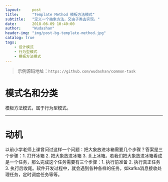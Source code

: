 ```yaml
---
layout:     post
title:      "Template Method 模板方法模式"
subtitle:   "定义一个抽象方法，交由子类去实现。"
date:       2018-06-09 10:40:00
author:     "Wudashan"
header-img: "img/post-bg-template-method.jpg"
catalog: true
tags:
    - 设计模式
    - 行为型模式
    - 模板方法模式
---
```


> 示例源码地址：`https://github.com/wudashan/common-task`

# 模式名和分类

模板方法模式，属于行为型模式。

---

# 动机

以前小学老师上课曾问过这样一个问题：把大象放进冰箱需要几个步骤？答案是三个步骤：1. 打开冰箱 2. 把大象放进冰箱 3. 关上冰箱。若我们把大象放进冰箱看成是一个任务，那么完成这个任务需要有三个步骤：1. 执行前准备 2. 执行真正任务 3. 执行后收尾。软件开发过程中，就会遇到各种各样的任务，如kafka消息接收处理任务，定时调度任务等等。